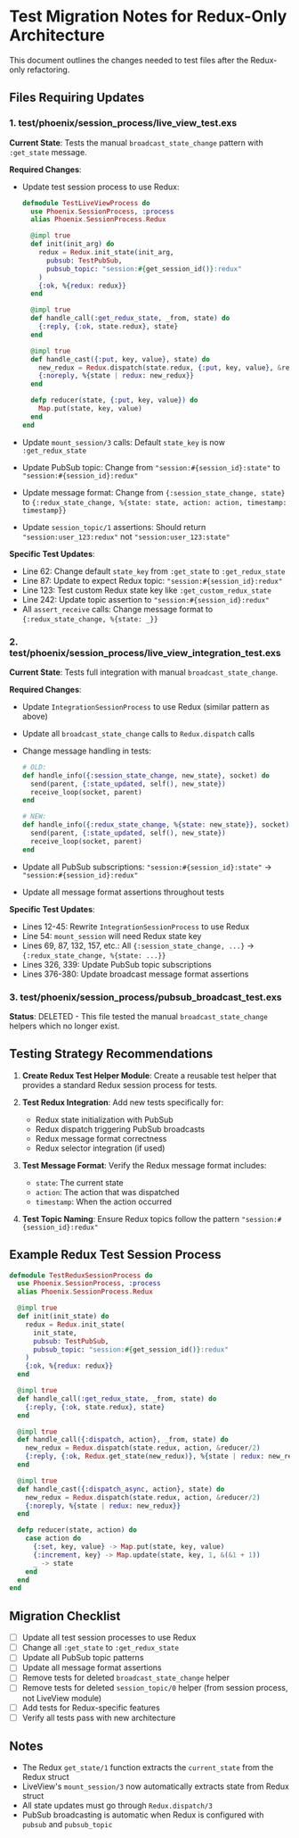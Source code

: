 # Test Migration Notes for Redux-Only Architecture

This document outlines the changes needed to test files after the Redux-only refactoring.

## Files Requiring Updates

### 1. test/phoenix/session_process/live_view_test.exs

**Current State**: Tests the manual `broadcast_state_change` pattern with `:get_state` message.

**Required Changes**:
- Update test session process to use Redux:
  ```elixir
  defmodule TestLiveViewProcess do
    use Phoenix.SessionProcess, :process
    alias Phoenix.SessionProcess.Redux

    @impl true
    def init(init_arg) do
      redux = Redux.init_state(init_arg,
        pubsub: TestPubSub,
        pubsub_topic: "session:#{get_session_id()}:redux"
      )
      {:ok, %{redux: redux}}
    end

    @impl true
    def handle_call(:get_redux_state, _from, state) do
      {:reply, {:ok, state.redux}, state}
    end

    @impl true
    def handle_cast({:put, key, value}, state) do
      new_redux = Redux.dispatch(state.redux, {:put, key, value}, &reducer/2)
      {:noreply, %{state | redux: new_redux}}
    end

    defp reducer(state, {:put, key, value}) do
      Map.put(state, key, value)
    end
  end
  ```

- Update `mount_session/3` calls: Default `state_key` is now `:get_redux_state`
- Update PubSub topic: Change from `"session:#{session_id}:state"` to `"session:#{session_id}:redux"`
- Update message format: Change from `{:session_state_change, state}` to `{:redux_state_change, %{state: state, action: action, timestamp: timestamp}}`
- Update `session_topic/1` assertions: Should return `"session:user_123:redux"` not `"session:user_123:state"`

**Specific Test Updates**:
- Line 62: Change default `state_key` from `:get_state` to `:get_redux_state`
- Line 87: Update to expect Redux topic: `"session:#{session_id}:redux"`
- Line 123: Test custom Redux state key like `:get_custom_redux_state`
- Line 242: Update topic assertion to `"session:#{session_id}:redux"`
- All `assert_receive` calls: Change message format to `{:redux_state_change, %{state: _}}`

### 2. test/phoenix/session_process/live_view_integration_test.exs

**Current State**: Tests full integration with manual `broadcast_state_change`.

**Required Changes**:
- Update `IntegrationSessionProcess` to use Redux (similar pattern as above)
- Update all `broadcast_state_change` calls to `Redux.dispatch` calls
- Change message handling in tests:
  ```elixir
  # OLD:
  def handle_info({:session_state_change, new_state}, socket) do
    send(parent, {:state_updated, self(), new_state})
    receive_loop(socket, parent)
  end

  # NEW:
  def handle_info({:redux_state_change, %{state: new_state}}, socket) do
    send(parent, {:state_updated, self(), new_state})
    receive_loop(socket, parent)
  end
  ```

- Update all PubSub subscriptions: `"session:#{session_id}:state"` → `"session:#{session_id}:redux"`
- Update all message format assertions throughout tests

**Specific Test Updates**:
- Lines 12-45: Rewrite `IntegrationSessionProcess` to use Redux
- Line 54: `mount_session` will need Redux state key
- Lines 69, 87, 132, 157, etc.: All `{:session_state_change, ...}` → `{:redux_state_change, %{state: ...}}`
- Lines 326, 339: Update PubSub topic subscriptions
- Lines 376-380: Update broadcast message format assertions

### 3. test/phoenix/session_process/pubsub_broadcast_test.exs

**Status**: DELETED - This file tested the manual `broadcast_state_change` helpers which no longer exist.

## Testing Strategy Recommendations

1. **Create Redux Test Helper Module**: Create a reusable test helper that provides a standard Redux session process for tests.

2. **Test Redux Integration**: Add new tests specifically for:
   - Redux state initialization with PubSub
   - Redux dispatch triggering PubSub broadcasts
   - Redux message format correctness
   - Redux selector integration (if used)

3. **Test Message Format**: Verify the Redux message format includes:
   - `state`: The current state
   - `action`: The action that was dispatched
   - `timestamp`: When the action occurred

4. **Test Topic Naming**: Ensure Redux topics follow the pattern `"session:#{session_id}:redux"`

## Example Redux Test Session Process

```elixir
defmodule TestReduxSessionProcess do
  use Phoenix.SessionProcess, :process
  alias Phoenix.SessionProcess.Redux

  @impl true
  def init(init_state) do
    redux = Redux.init_state(
      init_state,
      pubsub: TestPubSub,
      pubsub_topic: "session:#{get_session_id()}:redux"
    )
    {:ok, %{redux: redux}}
  end

  @impl true
  def handle_call(:get_redux_state, _from, state) do
    {:reply, {:ok, state.redux}, state}
  end

  @impl true
  def handle_call({:dispatch, action}, _from, state) do
    new_redux = Redux.dispatch(state.redux, action, &reducer/2)
    {:reply, {:ok, Redux.get_state(new_redux)}, %{state | redux: new_redux}}
  end

  @impl true
  def handle_cast({:dispatch_async, action}, state) do
    new_redux = Redux.dispatch(state.redux, action, &reducer/2)
    {:noreply, %{state | redux: new_redux}}
  end

  defp reducer(state, action) do
    case action do
      {:set, key, value} -> Map.put(state, key, value)
      {:increment, key} -> Map.update(state, key, 1, &(&1 + 1))
      _ -> state
    end
  end
end
```

## Migration Checklist

- [ ] Update all test session processes to use Redux
- [ ] Change all `:get_state` to `:get_redux_state`
- [ ] Update all PubSub topic patterns
- [ ] Update all message format assertions
- [ ] Remove tests for deleted `broadcast_state_change` helper
- [ ] Remove tests for deleted `session_topic/0` helper (from session process, not LiveView module)
- [ ] Add tests for Redux-specific features
- [ ] Verify all tests pass with new architecture

## Notes

- The Redux `get_state/1` function extracts the `current_state` from the Redux struct
- LiveView's `mount_session/3` now automatically extracts state from Redux struct
- All state updates must go through `Redux.dispatch/3`
- PubSub broadcasting is automatic when Redux is configured with `pubsub` and `pubsub_topic`

